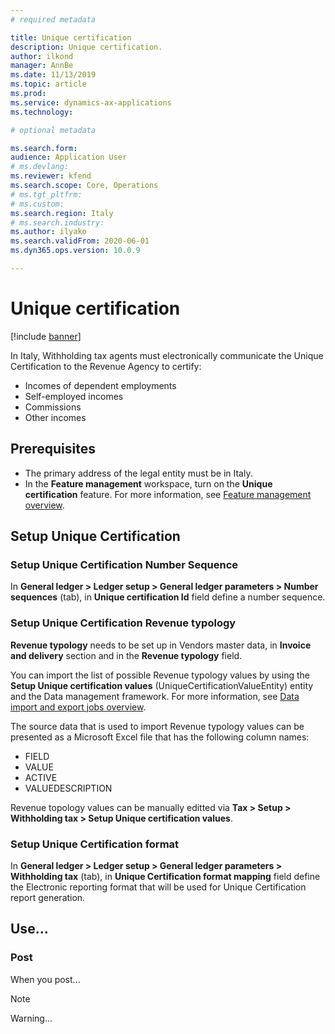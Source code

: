 ```yaml
---
# required metadata

title: Unique certification
description: Unique certification.
author: ilkond
manager: AnnBe
ms.date: 11/13/2019
ms.topic: article
ms.prod: 
ms.service: dynamics-ax-applications
ms.technology: 

# optional metadata

ms.search.form: 
audience: Application User
# ms.devlang: 
ms.reviewer: kfend
ms.search.scope: Core, Operations
# ms.tgt_pltfrm: 
# ms.custom: 
ms.search.region: Italy
# ms.search.industry: 
ms.author: ilyako
ms.search.validFrom: 2020-06-01
ms.dyn365.ops.version: 10.0.9

---
```


# Unique certification

[!include [banner](../includes/banner.md)]

In Italy, Withholding tax agents must electronically communicate the Unique Certification to the Revenue Agency to certify:
-	Incomes of dependent employments
-	Self-employed incomes
-	Commissions
-	Other incomes

## Prerequisites

- The primary address of the legal entity must be in Italy.
- In the **Feature management** workspace, turn on the **Unique certification** feature. For more information, see [Feature management overview](../../fin-and-ops/get-started/feature-management/feature-management-overview.md).

## Setup Unique Certification
### Setup Unique Certification Number Sequence
In **General ledger > Ledger setup > General ledger parameters > Number sequences** (tab), in **Unique certification Id** field define a number sequence.

### Setup Unique Certification Revenue typology
**Revenue typology** needs to be set up in Vendors master data, in **Invoice and delivery** section and in the **Revenue typology** field.

You can import the list of possible Revenue typology values by using the **Setup Unique certification values** (UniqueCertificationValueEntity) entity and the Data management framework. For more information, see [Data import and export jobs overview](../../dev-itpro/data-entities/data-import-export-job.md).

The source data that is used to import Revenue typology values can be presented as a Microsoft Excel file that has the following column names:

- FIELD
- VALUE
- ACTIVE
- VALUEDESCRIPTION

Revenue topology values can be manually editted via **Tax > Setup > Withholding tax > Setup Unique certification values**.

### Setup Unique Certification format
In **General ledger > Ledger setup > General ledger parameters > Withholding tax** (tab), in **Unique Certification format mapping** field define the Electronic reporting format that will be used for Unique Certification report generation.

## Use...

### Post

When you post...

> [!NOTE]
> Warning...
